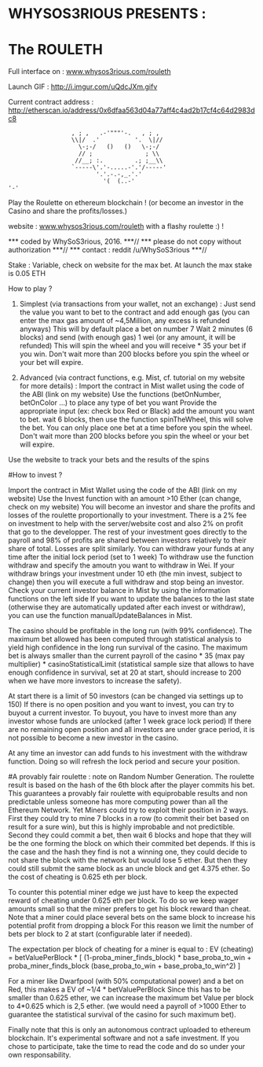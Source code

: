 #  WHYSOS3RIOUS   PRESENTS :   
# The ROULETH 

Full interface on : www.whysos3rious.com/rouleth

Launch GIF : http://i.imgur.com/uQdcJXm.gifv

Current contract address :
http://etherscan.io/address/0x6dfaa563d04a77aff4c4ad2b17cf4c64d2983dc8

                      , ; ,   .-'"""'-.   , ; ,
                      \\|/  .'          '.  \|//
                        \-;-/   ()   ()   \-;-/
                        // ;               ; \\
                       //__; :.         .; ;__\\
                      `-----\'.'-.....-'.'/-----'
                             '.'.-.-,_.'.'
                               '(  (..-'                                 '-'

  Play the Roulette on ethereum blockchain !
  (or become an investor in the Casino and share the profits/losses.) 


   website : www.whysos3rious.com/rouleth
               with a flashy roulette :) !

 *** coded by WhySoS3rious, 2016.                                       ***//
 *** please do not copy without authorization                          ***//
 *** contact : reddit    /u/WhySoS3rious                               ***//
 

  Stake : Variable, check on website for the max bet.
  At launch the max stake is 0.05 ETH


  How to play ?
  1) Simplest (via transactions from your wallet, not an exchange) : 
  Just send the value you want to bet to the contract and add enough gas 
  (you can enter the max gas amount of ~4,5Million, any excess is refunded anyways)
  This will by default place a bet on number 7
  Wait 2 minutes (6 blocks) and send (with enough gas) 1 wei (or any amount, it will be refunded)
  This will spin the wheel and you will receive * 35 your bet if you win.
  Don't wait more than 200 blocks before you spin the wheel or your bet will expire.

  2) Advanced (via contract functions, e.g. Mist, cf. tutorial on my website for more details) :
    Import the contract in Mist wallet using the code of the ABI (link on my website)
  Use the functions (betOnNumber, betOnColor ...) to place any type of bet you want
  Provide the appropriate input (ex: check box Red or Black)
  add the amount you want to bet.
  wait 6 blocks, then use the function spinTheWheel, this will solve the bet.
  You can only place one bet at a time before you spin the wheel.
  Don't wait more than 200 blocks before you spin the wheel or your bet will expire.



   Use the website to track your bets and the results of the spins


#How to invest ?
   
   Import the contract in Mist Wallet using the code of the ABI (link on my website)
   Use the Invest function with an amount >10 Ether (can change, check on my website)
   You will become an investor and share the profits and losses of the roulette
   proportionally to your investment. There is a 2% fee on investment to help with the server/website
   cost and also 2% on profit that go to the developper.
   The rest of your investment goes directly to the payroll and 98% of profits are shared between 
   investors relatively to their share of total. Losses are split similarly.
   You can withdraw your funds at any time after the initial lock period (set to 1 week)
   To withdraw use the function withdraw and specify the amoutn you want to withdraw in Wei.
   If your withdraw brings your investment under 10 eth (the min invest, subject to change)
   then you will execute a full withdraw and stop being an investor.
   Check your current investor balance in Mist by using the information functions on the left side
   If you want to update the balances to the last state (otherwise they are automatically
   updated after each invest or withdraw), you can use the function manualUpdateBalances in Mist.
   
   The casino should be profitable in the long run (with 99% confidence). The maximum bet allowed has been computed
   through statistical analysis to yield high confidence in the long run survival of the casino. The maximum bet is 
   always smaller than the current payroll of the casino * 35 (max pay multiplier) * casinoStatisticalLimit (statistical sample size that allows to have  enough confidence in survival, set at 20 at start, should increase to 200 when we have more investors to increase the safety).
   
   At start there is a limit of 50 investors (can be changed via settings up to 150)
   If there is no open position and you want to invest, you can try to buyout a current investor.
   To buyout, you have to invest more than any investor whose funds are unlocked (after 1 week grace lock period)
   If there are no remaining open position and all investors are under grace period, it is not possible to 
   become a new investor in the casino.

   At any time an investor can add funds to his investment with the withdraw function.
   Doing so will refresh the lock period and secure your position.
   
   


#A provably fair roulette :  note on Random Number Generation.
   The roulette result is based on the hash of the 6th block after the player commits his bet.
   This guarantees a provably fair roulette with equiprobable results and non predictable
   unless someone has more computing power than all the Ethereum Network.
  Yet Miners could try to exploit their position in 2 ways.
   First they could try to mine 7 blocks in a row (to commit their bet based on result for a sure win),
   but this is highly improbable and not predictible.
   Second they could commit a bet, then wait 6 blocks and hope that they will be the one forming the 
   block on which their commited bet depends. If this is the case and the hash they find is not a
   winning one, they could decide to not share the block with the network but would lose 5 ether. But then they could still submit the same block as an uncle block and get 4.375 ether. So the cost of cheating is 0.625 eth per block.
   
   To counter this potential miner edge we just have to keep the expected reward of cheating under 0.625 eth per block.
   To do so we keep wager amounts small so that the miner prefers to get his block reward than cheat.
   Note that a miner could place several bets on the same block to increase his potential profit from dropping a block
   For this reason we limit the number of bets per block to 2 at start (configurable later if needed).
   
   The expectation per block of cheating for a miner is equal to :
   EV (cheating) = betValuePerBlock * 
                   [    (1-proba_miner_finds_block) * base_proba_to_win 
                     + proba_miner_finds_block (base_proba_to_win + base_proba_to_win^2) ]
            
   For a miner like Dwarfpool (with 50% computational power) and a bet on Red, this makes a EV of ~1/4 * betValuePerBlock
   Since this has to be smaller than 0.625 ether, we can increase the maximum bet Value per block to 4*0.625 which is 
   2,5 ether. (we would need a payroll of >1000 Ether to guarantee the statistical survival of the casino for such 
   maximum bet).
   
   Finally note that this is only an autonomous contract uploaded to ethereum blockchain. It's experimental software
   and not a safe investment. If you chose to participate, take the time to read the code and do so under your own responsability.
   
